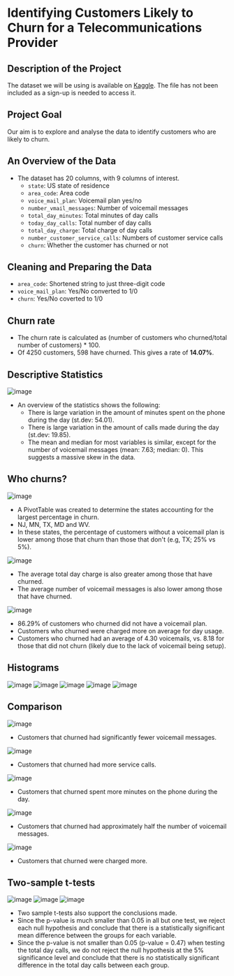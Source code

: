 # Identifying Customers Likely to Churn for a Telecommunications Provider

## Description of the Project

The dataset we will be using is available on [Kaggle](https://www.kaggle.com/c/customer-churn-prediction-2020/overview). The file has not been included as a sign-up is needed to access it.

## Project Goal

Our aim is to explore and analyse the data to identify customers who are likely to churn.

## An Overview of the Data

- The dataset has 20 columns, with 9 columns of interest.
    - ```state```: US state of residence
    - ```area_code```: Area code
    - ```voice_mail_plan```: Voicemail plan yes/no
    - ```number_vmail_messages```: Number of voicemail messages
    - ```total_day_minutes```: Total minutes of day calls
    - ```today_day_calls```: Total number of day calls
    - ```total_day_charge```: Total charge of day calls
    - ```number_customer_service_calls```: Numbers of customer service calls
    - ```churn```: Whether the customer has churned or not

## Cleaning and Preparing the Data

- ```area_code```: Shortened string to just three-digit code
- ```voice_mail_plan```: Yes/No converted to 1/0
- ```churn```: Yes/No coverted to 1/0


## Churn rate

- The churn rate is calculated as (number of customers who churned/total number of customers) * 100.
- Of 4250 customers, 598 have churned. This gives a rate of **14.07%**.

## Descriptive Statistics

![image](images/1-descriptive-statistics.PNG)

- An overview of the statistics shows the following:
    - There is large variation in the amount of minutes spent on the phone during the day (st.dev: 54.01).
    - There is large variation in the amount of calls made during the day (st.dev: 19.85).
    - The mean and median for most variables is similar, except for the number of voicemail messages (mean: 7.63; median: 0). This suggests a massive skew in the data.

## Who churns?

![image](images/2-churn-states.PNG)

- A PivotTable was created to determine the states accounting for the largest percentage in churn.
- NJ, MN, TX, MD and WV.
- In these states, the percentage of customers without a voicemail plan is lower among those that churn than those that don't (e.g, TX; 25% vs 5%).

![image](images/3-voice-mail.PNG)

- The average total day charge is also greater among those that have churned.
- The average number of voicemail messages is also lower among those that have churned.

![image](images/4-churn-vs-voicemail.PNG)

- 86.29% of customers who churned did not have a voicemail plan.
- Customers who churned were charged more on average for day usage.
- Customers who churned had an average of 4.30 voicemails, vs. 8.18 for those that did not churn (likely due to the lack of voicemail being setup).

## Histograms

![image](images/5-hist1.png)
![image](images/6-hist2.png)
![image](images/7-hist3.png)
![image](images/8-hist4.png)
![image](images/9-hist5.png)

## Comparison

![image](images/10-vm-vs-charge.png)

- Customers that churned had significantly fewer voicemail messages.

![image](images/11-sc-vs-churn.png)

- Customers that churned had more service calls.

![image](images/12-adm-vs-churn.png)

- Customers that churned spent more minutes on the phone during the day.

![image](images/13-avm-vs-churn.png)

- Customers that churned had approximately half the number of voicemail messages.

![image](images/14-adc-vs-churn.png)

- Customers that churned were charged more.

## Two-sample t-tests

![image](images/15-stats1.PNG)
![image](images/16-stats2.PNG)
![image](images/17-stats3.PNG)

- Two sample t-tests also support the conclusions made.
- Since the p-value is much smaller than 0.05 in all but one test, we reject each null hypothesis and conclude that there is a statistically significant mean difference between the groups for each variable.
- Since the p-value is not smaller than 0.05 (p-value = 0.47) when testing the total day calls, we do not reject the null hypothesis at the 5% significance level and conclude that there is no statistically significant difference in the total day calls between each group.